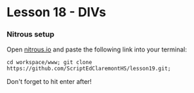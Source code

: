 # Lesson 18 - DIVs



### Nitrous setup

Open [nitrous.io](http://nitrous.io) and paste the following link into your terminal:

```
cd workspace/www; git clone https://github.com/ScriptEdClaremontHS/lesson19.git;
```

Don't forget to hit enter after!
